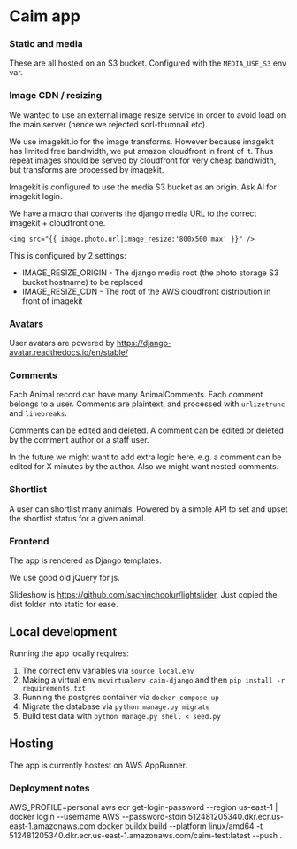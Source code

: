 


# Caim app


### Static and media

These are all hosted on an S3 bucket. Configured with the `MEDIA_USE_S3` env var.

### Image CDN / resizing

We wanted to use an external image resize service in order to avoid load on the main server (hence we rejected sorl-thumnail etc). 

We use imagekit.io for the image transforms. However because imagekit has limited free bandwidth, we put amazon cloudfront in front of it. Thus repeat images should be served by cloudfront for very cheap bandwidth, but transforms are processed by imagekit.

Imagekit is configured to use the media S3 bucket as an origin. Ask Al for imagekit login.

We have a macro that converts the django media URL to the correct imagekit + cloudfront one. 

```
<img src="{{ image.photo.url|image_resize:'800x500 max' }}" />
```

This is configured by 2 settings:
- IMAGE_RESIZE_ORIGIN - The django media root (the photo storage S3 bucket hostname) to be replaced
- IMAGE_RESIZE_CDN - The root of the AWS cloudfront distribution in front of imagekit

### Avatars

User avatars are powered by https://django-avatar.readthedocs.io/en/stable/

### Comments

Each Animal record can have many AnimalComments. Each comment belongs to a user. Comments are plaintext, and processed with `urlizetrunc` and `linebreaks`.

Comments can be edited and deleted. A comment can be edited or deleted by the comment author or a staff user.

In the future we might want to add extra logic here, e.g. a comment can be edited for X minutes by the author. Also we might want nested comments.

### Shortlist

A user can shortlist many animals. Powered by a simple API to set and upset the shortlist status for a given animal.

### Frontend

The app is rendered as Django templates.

We use good old jQuery for js. 

Slideshow is https://github.com/sachinchoolur/lightslider. Just copied the dist folder into static for ease.


## Local development

Running the app locally requires:
1. The correct env variables via `source local.env`
2. Making a virtual env `mkvirtualenv caim-django` and then `pip install -r requirements.txt`
3. Running the postgres container via `docker compose up`
4. Migrate the database via `python manage.py migrate`
5. Build test data with `python manage.py shell < seed.py`

## Hosting

The app is currently hostest on AWS AppRunner. 

### Deployment notes

AWS_PROFILE=personal aws ecr get-login-password --region us-east-1 | docker login --username AWS --password-stdin 512481205340.dkr.ecr.us-east-1.amazonaws.com
docker buildx build --platform linux/amd64 -t 512481205340.dkr.ecr.us-east-1.amazonaws.com/caim-test:latest --push .


